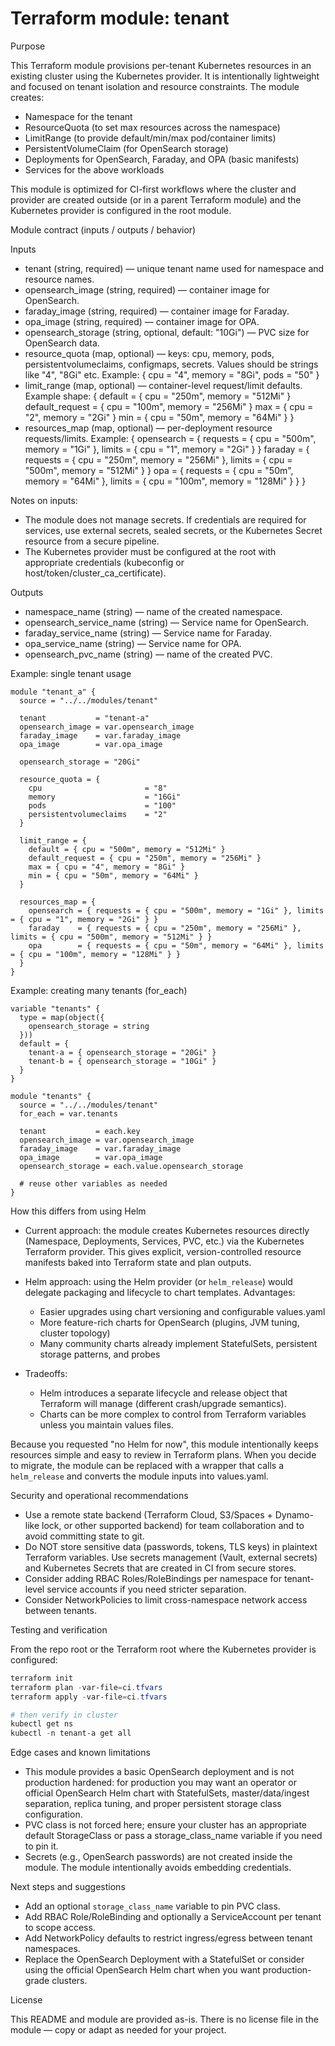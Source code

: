 # Terraform module: tenant

Purpose

This Terraform module provisions per-tenant Kubernetes resources in an existing cluster using the Kubernetes provider. It is intentionally lightweight and focused on tenant isolation and resource constraints. The module creates:

- Namespace for the tenant
- ResourceQuota (to set max resources across the namespace)
- LimitRange (to provide default/min/max pod/container limits)
- PersistentVolumeClaim (for OpenSearch storage)
- Deployments for OpenSearch, Faraday, and OPA (basic manifests)
- Services for the above workloads

This module is optimized for CI-first workflows where the cluster and provider are created outside (or in a parent Terraform module) and the Kubernetes provider is configured in the root module.

Module contract (inputs / outputs / behavior)

Inputs

- tenant (string, required) — unique tenant name used for namespace and resource names.
- opensearch_image (string, required) — container image for OpenSearch.
- faraday_image (string, required) — container image for Faraday.
- opa_image (string, required) — container image for OPA.
- opensearch_storage (string, optional, default: "10Gi") — PVC size for OpenSearch data.
- resource_quota (map, optional) — keys: cpu, memory, pods, persistentvolumeclaims, configmaps, secrets. Values should be strings like "4", "8Gi" etc. Example: { cpu = "4", memory = "8Gi", pods = "50" }
- limit_range (map, optional) — container-level request/limit defaults. Example shape:
  {
    default = { cpu = "250m", memory = "512Mi" }
    default_request = { cpu = "100m", memory = "256Mi" }
    max = { cpu = "2", memory = "2Gi" }
    min = { cpu = "50m", memory = "64Mi" }
  }
- resources_map (map, optional) — per-deployment resource requests/limits. Example:
  {
    opensearch = { requests = { cpu = "500m", memory = "1Gi" }, limits = { cpu = "1", memory = "2Gi" } }
    faraday = { requests = { cpu = "250m", memory = "256Mi" }, limits = { cpu = "500m", memory = "512Mi" } }
    opa = { requests = { cpu = "50m", memory = "64Mi" }, limits = { cpu = "100m", memory = "128Mi" } }
  }

Notes on inputs:
- The module does not manage secrets. If credentials are required for services, use external secrets, sealed secrets, or the Kubernetes Secret resource from a secure pipeline.
- The Kubernetes provider must be configured at the root with appropriate credentials (kubeconfig or host/token/cluster_ca_certificate).

Outputs

- namespace_name (string) — name of the created namespace.
- opensearch_service_name (string) — Service name for OpenSearch.
- faraday_service_name (string) — Service name for Faraday.
- opa_service_name (string) — Service name for OPA.
- opensearch_pvc_name (string) — name of the created PVC.

Example: single tenant usage

```hcl
module "tenant_a" {
  source = "../../modules/tenant"

  tenant           = "tenant-a"
  opensearch_image = var.opensearch_image
  faraday_image    = var.faraday_image
  opa_image        = var.opa_image

  opensearch_storage = "20Gi"

  resource_quota = {
    cpu                       = "8"
    memory                    = "16Gi"
    pods                      = "100"
    persistentvolumeclaims    = "2"
  }

  limit_range = {
    default = { cpu = "500m", memory = "512Mi" }
    default_request = { cpu = "250m", memory = "256Mi" }
    max = { cpu = "4", memory = "8Gi" }
    min = { cpu = "50m", memory = "64Mi" }
  }

  resources_map = {
    opensearch = { requests = { cpu = "500m", memory = "1Gi" }, limits = { cpu = "1", memory = "2Gi" } }
    faraday    = { requests = { cpu = "250m", memory = "256Mi" }, limits = { cpu = "500m", memory = "512Mi" } }
    opa        = { requests = { cpu = "50m", memory = "64Mi" }, limits = { cpu = "100m", memory = "128Mi" } }
  }
}
```

Example: creating many tenants (for_each)

```hcl
variable "tenants" {
  type = map(object({
    opensearch_storage = string
  }))
  default = {
    tenant-a = { opensearch_storage = "20Gi" }
    tenant-b = { opensearch_storage = "10Gi" }
  }
}

module "tenants" {
  source = "../../modules/tenant"
  for_each = var.tenants

  tenant           = each.key
  opensearch_image = var.opensearch_image
  faraday_image    = var.faraday_image
  opa_image        = var.opa_image
  opensearch_storage = each.value.opensearch_storage

  # reuse other variables as needed
}
```

How this differs from using Helm

- Current approach: the module creates Kubernetes resources directly (Namespace, Deployments, Services, PVC, etc.) via the Kubernetes Terraform provider. This gives explicit, version-controlled resource manifests baked into Terraform state and plan outputs.

- Helm approach: using the Helm provider (or `helm_release`) would delegate packaging and lifecycle to chart templates. Advantages:
  - Easier upgrades using chart versioning and configurable values.yaml
  - More feature-rich charts for OpenSearch (plugins, JVM tuning, cluster topology)
  - Many community charts already implement StatefulSets, persistent storage patterns, and probes

- Tradeoffs:
  - Helm introduces a separate lifecycle and release object that Terraform will manage (different crash/upgrade semantics).
  - Charts can be more complex to control from Terraform variables unless you maintain values files.

Because you requested "no Helm for now", this module intentionally keeps resources simple and easy to review in Terraform plans. When you decide to migrate, the module can be replaced with a wrapper that calls a `helm_release` and converts the module inputs into values.yaml.

Security and operational recommendations

- Use a remote state backend (Terraform Cloud, S3/Spaces + Dynamo-like lock, or other supported backend) for team collaboration and to avoid committing state to git.
- Do NOT store sensitive data (passwords, tokens, TLS keys) in plaintext Terraform variables. Use secrets management (Vault, external secrets) and Kubernetes Secrets that are created in CI from secure stores.
- Consider adding RBAC Roles/RoleBindings per namespace for tenant-level service accounts if you need stricter separation.
- Consider NetworkPolicies to limit cross-namespace network access between tenants.

Testing and verification

From the repo root or the Terraform root where the Kubernetes provider is configured:

```powershell
terraform init
terraform plan -var-file=ci.tfvars
terraform apply -var-file=ci.tfvars

# then verify in cluster
kubectl get ns
kubectl -n tenant-a get all
```

Edge cases and known limitations

- This module provides a basic OpenSearch deployment and is not production hardened: for production you may want an operator or official OpenSearch Helm chart with StatefulSets, master/data/ingest separation, replica tuning, and proper persistent storage class configuration.
- PVC class is not forced here; ensure your cluster has an appropriate default StorageClass or pass a storage_class_name variable if you need to pin it.
- Secrets (e.g., OpenSearch passwords) are not created inside the module. The module intentionally avoids embedding credentials.

Next steps and suggestions

- Add an optional `storage_class_name` variable to pin PVC class.
- Add RBAC Role/RoleBinding and optionally a ServiceAccount per tenant to scope access.
- Add NetworkPolicy defaults to restrict ingress/egress between tenant namespaces.
- Replace the OpenSearch Deployment with a StatefulSet or consider using the official OpenSearch Helm chart when you want production-grade clusters.

License

This README and module are provided as-is. There is no license file in the module — copy or adapt as needed for your project.
